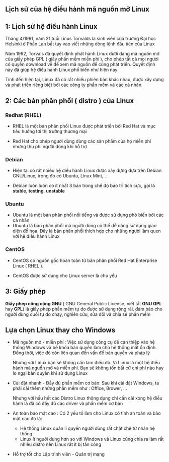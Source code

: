 ## Lịch sử của hệ điều hành mã nguồn mở Linux

## 1: Lịch sử hệ điều hành Linux

Tháng 4/1991, năm 21 tuổi Linus Torvalds là sinh viên của trường Đại học Helsinki ở Phần Lan bắt tay vào viết những dòng lệnh đầu tiên của Linux

Năm 1992, Torvals đã quyết định phát hành Linux dưới dạng mã nguồn mở của giấy phép GPL ( giấy phần mềm miễn phí ), cho phép tất cả mọi người có quyền download về để xem mã nguồn để cùng phát triển. Quyết định này đã giúp hệ điều hành Linux phổ biến như hiện nay

Tính đến hiện tại, Linux đã có rất nhiều phiên bản khác nhau, được xây dựng và phát triển riêng biệt bởi các công ty phần mềm và các cá nhân. 

## 2: Các bản phân phối ( distro ) của Linux

### Redhat (RHEL)

- RHEL là một bản phân phối Linux được phát triển bởi Red Hat và mục tiêu hướng tới thị trường thương mại

- Red Hat cho phép người dùng dùng các sản phẩm của họ miễn phí nhưng thu phí người dùng khi hỗ trợ

### Debian

- Hiện tại có rất nhiều hệ điều hành Linux được xây dựng dựa trên Debian GNU/Linux, trong đó có Ubuntu, Linux Mint,...

- Debian luôn luôn có ít nhất 3 bản trong chế độ bảo trì tích cực, gọi là **stable**, **testing**, **unstable**

### Ubuntu

- Ubuntu là một bản phân phối nổi tiếng và được sử dụng phỏ biến bởi các cá nhân
- Ubuntu là bản phân phối mà người dùng có thể dễ dàng sử dụng giao diện đồ họa. Đây là bản phân phối thích hợp cho những người làm quen với hệ điều hành Linux

### CentOS

- CentOS có nguồn gốc hoàn toàn từ bản phân phối Red Hat Enterprise Linux ( RHEL ). 

- CentOS được sử dụng cho Linux server là chủ yếu

## 3: Giấy phép

**Giấy phép công cộng GNU** ( GNU General Public License, viết tắt **GNU GPL** hay **GPL**) là giấy phép phần mềm tự do được sử dụng rộng rãi, đảm bảo cho người dùng cuối tự do chạy, nghiên cứu, sửa đổi và chia sẻ phần mềm

## Lựa chọn Linux thay cho Windows

- Mã nguồn mở - miễn phí : Việc sử dụng công cụ để can thiệp vào hệ thống Windows và bẻ khóa bản quyền làm cho hệ thống mất ổn định. Đồng thời, việc đó còn liên quan đến vấn đề bản quyền và pháp lý

   Nhưng với Linux bạn sẽ không cần làm điều đó. Vì Linux là một hệ điều hành mã nguồn mở và miễn phí. Bạn sẽ không tốn bất cứ chi phí nào hay lo ngại bản quyền khi sử dụng Linux

- Cài đặt nhanh - Đầy đủ phần mềm cơ bản: Sau khi cài đặt Windows, ta phải cài thêm những phần mềm như : Office, Brower, ...

   Nhưng với hầu hết các Distro Linux thông dụng chỉ cần cài xong hệ điều hành là đã có đầy đủ các driver và phần mềm cơ bản

- An toàn bảo mật cao : Có 2 yếu tố làm cho Linux có tính an toàn và bảo mật cao đó là:
   - Hệ thống Linux quản lí quyền người dùng rất chặt chẽ từ nhân hệ thống.
   - Linux ít người dùng hơn so với Windows và Linux cũng chia ra làm rất nhiều distro nên Linux rất ít bị tấn công

- Hỗ trợ tốt cho Lập trình viên - Quản trị mạng
